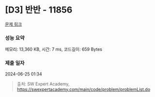 # [D3] 반반 - 11856 

[문제 링크](https://swexpertacademy.com/main/code/problem/problemDetail.do?contestProbId=AXjS1GXqZ8gDFATi) 

### 성능 요약

메모리: 13,360 KB, 시간: 7 ms, 코드길이: 659 Bytes

### 제출 일자

2024-06-25 01:34



> 출처: SW Expert Academy, https://swexpertacademy.com/main/code/problem/problemList.do